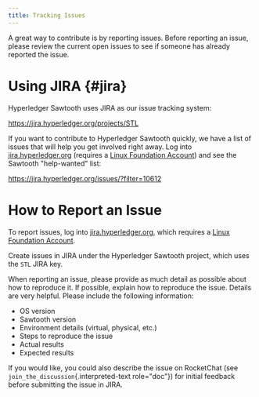 ```yaml
---
title: Tracking Issues
---
```


A great way to contribute is by reporting issues. Before reporting an
issue, please review the current open issues to see if someone has
already reported the issue.

# Using JIRA {#jira}

Hyperledger Sawtooth uses JIRA as our issue tracking system:

<https://jira.hyperledger.org/projects/STL>

If you want to contribute to Hyperledger Sawtooth quickly, we have a
list of issues that will help you get involved right away. Log into
[jira.hyperledger.org](https://jira.hyperledger.org) (requires a [Linux
Foundation Account](https://identity.linuxfoundation.org/)) and see the
Sawtooth \"help-wanted\" list:

<https://jira.hyperledger.org/issues/?filter=10612>

# How to Report an Issue

To report issues, log into
[jira.hyperledger.org](https://jira.hyperledger.org), which requires a
[Linux Foundation Account](https://identity.linuxfoundation.org/).

Create issues in JIRA under the Hyperledger Sawtooth project, which uses
the `STL` JIRA key.

When reporting an issue, please provide as much detail as possible about
how to reproduce it. If possible, explain how to reproduce the issue.
Details are very helpful. Please include the following information:

-   OS version
-   Sawtooth version
-   Environment details (virtual, physical, etc.)
-   Steps to reproduce the issue
-   Actual results
-   Expected results

If you would like, you could also describe the issue on RocketChat (see
`join_the_discussion`{.interpreted-text role="doc"}) for initial
feedback before submitting the issue in JIRA.
